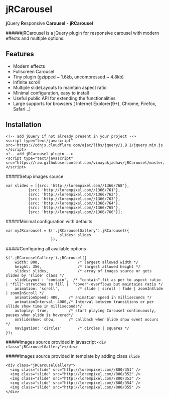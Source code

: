 # jRCarousel
**j**Query **R**esponsive **Carousel** - __jRCarousel__

######jRCarousel is a jQuery plugin for responsive carousel with modern effects and multiple options.

## Features
- Modern effects
- Fullscreen Carousel
- Tiny plugin (gzipped ~ 1.6kb, uncompressed ~ 4.8kb)
- Infinite scroll
- Multiple slideLayouts to maintain aspect ratio
- Minimal configuration, easy to install
- Useful public API for extending the functionalities
- Large supports for browsers ( Internet Explorer(9+), Chrome, Firefox, Safari ..)
 

## Installation

```
<!-- add jQuery if not already present in your project -->
<script type="text/javascript" 
src='https://cdnjs.cloudflare.com/ajax/libs/jquery/1.9.1/jquery.min.js'></script>
<!-- add jRCarousel plugin -->
<script type="text/javascript" 
src="https://raw.githubusercontent.com/vinayakjadhav/jRCarousel/master/dist/jRCarousel.min.js">
</script>

```
#####Setup images source
```
var slides = [{src: 'http://lorempixel.com//1366/768'},
	      {src: 'http://lorempixel.com//1366/761'},
	      {src: 'http://lorempixel.com//1366/762'},
	      {src: 'http://lorempixel.com//1366/763'},
	      {src: 'http://lorempixel.com//1366/764'},
	      {src: 'http://lorempixel.com//1366/765'},
	      {src: 'http://lorempixel.com//1366/766'}];
```

#####Minimal configuration with defaults
```
var myJRcarousel = $('.jRCarouselGallery').jRCarousel({
						slides: slides
					});
```

#####Configuring all available options
```
$('.jRCarouselGallery').jRCarousel({
 	width: 800, 				/* largest allowed width */
	height: 356, 				/* largest allowed height */
	slides: slides, 			/* array of images source or gets slides by 'slide' class */
	slideLayout : 'contain',  /* "contain"-fit as per to aspect ratio | "fill"-stretches to fill |  "cover"-overflows but maintains ratio */
	animation: 'scroll', 		/* slide | scroll | fade | zoomInSlide | zoomInScroll */
	animationSpeed: 400,    /* animation speed in milliseconds */
	animationInterval: 4000,/* Interval between transitions or per sllide show time in milliseconds*/
	autoplay: true,         /* start playing Carousel continuously, pauses when slide is hovered*/
	onSlideShow: show,		/* callback when Slide show event occurs */
	navigation: 'circles'		/* circles | squares */
});
```
#####Images source provided in javascript
`<div class="jRCarouselGallery"></div>`

#####Images source provided in template by adding class `slide`
```
<div class="jRCarouselGallery">
  <img class="slide" src="http://lorempixel.com//800/351" />
  <img class="slide" src="http://lorempixel.com//800/352" />
  <img class="slide" src="http://lorempixel.com//800/353" />
  <img class="slide" src="http://lorempixel.com//800/354" />
  <img class="slide" src="http://lorempixel.com//800/355" />
</div>
```


